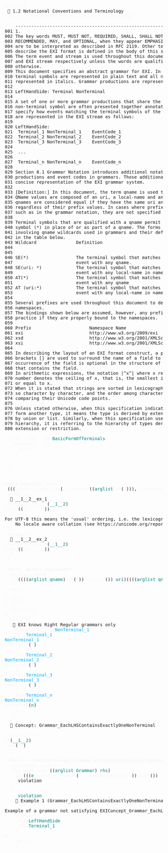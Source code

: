 <pre>
<span style="color: rgb(245,245,245);">witness{</span>
 📎 1.2 Notational Conventions and Terminology
 <span style="color: rgb(245,245,245);">lbl{</span><span style="color: rgb(245,245,245);">&quot;1.2 Notational Conventions and Terminology&quot;</span> <span style="color: rgb(245,245,245);">}</span> 

    --------------------------------------------------------------------------------
001 1.
002 The key words MUST, MUST NOT, REQUIRED, SHALL, SHALL NOT, SHOULD, SHOULD NOT, 
003 RECOMMENDED, MAY, and OPTIONAL, when they appear EMPHASIZED in this document, 
004 are to be interpreted as described in RFC 2119. Other terminology used to 
005 describe the EXI format is defined in the body of this specification.
006 The term event and stream is used throughout this document to denote EXI event 
007 and EXI stream respectively unless the words are qualified differently to mean 
008 otherwise.
009 This document specifies an abstract grammar for EXI. In grammar notation, all 
010 terminal symbols are represented in plain text and all non-terminal symbols are 
011 represented in italics. Grammar productions are represented as follows:
012 
013 LeftHandSide: Terminal NonTerminal
014 
015 A set of one or more grammar productions that share the same left-hand side 
016 non-terminal symbol are often presented together annotated with event codes that 
017 specify how events matching the terminal symbols of the associated productions 
018 are represented in the EXI stream as follows:
019 
020 LeftHandSide:
021  Terminal_1 NonTerminal_1    EventCode_1
022  Terminal_2 NonTerminal_2    EventCode_2
023  Terminal_3 NonTerminal_3    EventCode_3
024 
025  ...
026 
027  Terminal_n NonTerminal_n    EventCode_n 
028 
029 Section 8.1 Grammar Notation introduces additional notations for describing 
030 productions and event codes in grammars. Those additional notations facilitate 
031 concise representation of the EXI grammar system.
032 
033 [Definition:] In this document, the term qname is used to denote a QName. 
034 QName values are composed of an uri, a local-name and an optional prefix. Two 
035 qnames are considered equal if they have the same uri and local-name, 
036 regardless of their prefix values. In cases where prefixes are not relevant, 
037 such as in the grammar notation, they are not specified by this document.
038 
039 Terminal symbols that are qualified with a qname permit the use of a wildcard 
040 symbol (*) in place of or as part of a qname. The forms of terminal symbols 
041 involving qname wildcards used in grammars and their definitions are described 
042 in the table below.
043 Wildcard               Definition
044 
045 
046 SE(*)                  The terminal symbol that matches a start element (SE)
047                        event with any qname.
048 SE(uri: *)             The terminal symbol that matches a start element (SE)
049                        event with any local-name in namespace uri.
050 AT(*)                  The terminal symbol that matches an attribute (AT)
051                        event with any qname
052 AT (uri:*)             The terminal symbol that matches an attribute (AT)
053                        event with any local-name in namespace uri.
054 
055 Several prefixes are used throughout this document to designate certain 
056 namespaces.
057 The bindings shown below are assumed, however, any prefixes can be used in 
058 practice if they are properly bound to the namespaces.
059 
060 Prefix                      Namespace Name
061 exi                         http://www.w3.org/2009/exi
062 xsd                         http://www.w3.org/2001/XMLSchema
063 xsi                         http://www.w3.org/2001/XMLSchema-instance
064 
065 In describing the layout of an EXI format construct, a pair of square 
066 brackets [] are used to surround the name of a field to denote that the 
067 occurrence of the field is optional in the structure of the part or component 
068 that contains the field.
069 In arithmetic expressions, the notation |^x^| where x represents a real 
070 number denotes the ceiling of x, that is, the smallest integer greater than 
071 or equal to x.
072 When it is stated that strings are sorted in lexicographical order, it is done 
073 so character by character, and the order among characters is determines by 
074 comparing their Unicode code points.
075 
076 Unless stated otherwise, when this specification indicates one type is derived 
077 form another type, it means the type is derived by extension or restriction, not
078 by union or list. Similarly, when this specification uses the term type 
079 hierarchy, it is referring to the hierarchy of types derived from another by 
080 extension or restriction.

 <span style="color: rgb(245,245,245);">refs{</span>  <span style="color: rgb(245,245,245);">ref{</span>   <span style="color: rgb(245,245,245);">id{</span><span style="color:teal;">BasicFormOfTerminals</span>   <span style="color: rgb(245,245,245);">}</span>   
   <span style="color: rgb(245,245,245);">section{</span>    <span style="color: rgb(245,245,245);">loc{</span>     <span style="color: rgb(245,245,245);">from{</span><span style="color: rgb(245,245,245);">39</span>     <span style="color: rgb(245,245,245);">}</span>     
     <span style="color: rgb(245,245,245);">to{</span><span style="color: rgb(245,245,245);">53</span>     <span style="color: rgb(245,245,245);">}</span>     
    <span style="color: rgb(245,245,245);">}</span>    
   <span style="color: rgb(245,245,245);">}</span>   
  <span style="color: rgb(245,245,245);">}</span>  
 <span style="color: rgb(245,245,245);">}</span> 
<span style="color: rgb(245,245,245);">}</span>

<span style="color: rgb(245,245,245);"></span><span style="font-weight:bold;color: rgb(245,245,245);">Macro </span><span style="color: rgb(245,245,245);"></span><span style="font-style:italic;color: rgb(245,245,245);"></span><span style="font-weight:bold;font-style:italic;color: rgb(245,245,245);">equality_test:</span>
 (((<span style="color: rgb(245,245,245);">symbolic_equality</span>(<span style="color: rgb(245,245,245);">as_nodeset</span>((<span style="color:teal;">arglist</span><span style="color: rgb(245,245,245);">.</span><span style="color: rgb(245,245,245);">at</span>(<span style="color: rgb(245,245,245);">0</span>))),<span style="color: rgb(245,245,245);">as_nodeset</span>((<span style="color:teal;">arglist</span><span style="color: rgb(245,245,245);">.</span><span style="color: rgb(245,245,245);">at</span>(<span style="color: rgb(245,245,245);">1</span>))))<span style="color: rgb(245,245,245);">.</span><span style="color:teal;">diff</span>)<span style="color: rgb(245,245,245);">.</span><span style="color:teal;">equal</span>)<span style="color: rgb(245,245,245);">.</span><span style="color: rgb(245,245,245);">content</span>()) 
 <span style="color: rgb(245,245,245);">exegesis{</span>
  📎 __1__2__ex_1
  <span style="color: rgb(245,245,245);">witness_ref{</span><span style="color: rgb(245,245,245);">id</span>(<span style="color:teal;">__1__2</span>)
<span style="color: rgb(245,245,245);">lines</span>((<span style="color: rgb(245,245,245);">72</span><span style="color: rgb(245,245,245);"> .. </span><span style="color: rgb(245,245,245);">74</span>))
  <span style="color: rgb(245,245,245);">}</span>  
For UTF-8 this means the 'usual' ordering, i.e. the lexicographic order as induced by the '&lt;'-relation on bytes. 
    No locale aware collation (see https://unicode.org/reports/tr10/).
 <span style="color: rgb(245,245,245);">}</span>
 <span style="color: rgb(245,245,245);">exegesis{</span>
  📎 __1__2__ex_2
  <span style="color: rgb(245,245,245);">witness_ref{</span><span style="color: rgb(245,245,245);">id</span>(<span style="color:teal;">__1__2</span>)
<span style="color: rgb(245,245,245);">lines</span>((<span style="color: rgb(245,245,245);">33</span><span style="color: rgb(245,245,245);"> .. </span><span style="color: rgb(245,245,245);">37</span>))
  <span style="color: rgb(245,245,245);">}</span>  
 <span style="color: rgb(245,245,245);">}</span>
 
 <span style="color: rgb(245,245,245);"></span><span style="font-weight:bold;color: rgb(245,245,245);">Macro </span> <span style="color: rgb(245,245,245);"></span><span style="font-style:italic;color: rgb(245,245,245);"></span><span style="font-weight:bold;font-style:italic;color: rgb(245,245,245);">qnames_equivalent:</span>
  <span style="color: rgb(245,245,245);">equality_test{</span>
   <span style="color: rgb(245,245,245);">a{</span>((((<span style="color:teal;">arglist</span><span style="color: rgb(245,245,245);">.</span><span style="color:teal;">qname</span>)<span style="color: rgb(245,245,245);">.</span><span style="color: rgb(245,245,245);">at</span>(<span style="color: rgb(245,245,245);">0</span>))<span style="color: rgb(245,245,245);">.</span><span style="color: rgb(245,245,245);">content</span>())<span style="color: rgb(245,245,245);">.</span><span style="color:teal;">uri</span>)((((<span style="color:teal;">arglist</span><span style="color: rgb(245,245,245);">.</span><span style="color:teal;">qname</span>)<span style="color: rgb(245,245,245);">.</span><span style="color: rgb(245,245,245);">at</span>(<span style="color: rgb(245,245,245);">0</span>))<span style="color: rgb(245,245,245);">.</span><span style="color: rgb(245,245,245);">content</span>())<span style="color: rgb(245,245,245);">.</span><span style="color:teal;">local_name</span>)   <span style="color: rgb(245,245,245);">}</span>   <span style="color: rgb(245,245,245);">a{</span>((((<span style="color:teal;">arglist</span><span style="color: rgb(245,245,245);">.</span><span style="color:teal;">qname</span>)<span style="color: rgb(245,245,245);">.</span><span style="color: rgb(245,245,245);">at</span>(<span style="color: rgb(245,245,245);">1</span>))<span style="color: rgb(245,245,245);">.</span><span style="color: rgb(245,245,245);">content</span>())<span style="color: rgb(245,245,245);">.</span><span style="color:teal;">uri</span>)((((<span style="color:teal;">arglist</span><span style="color: rgb(245,245,245);">.</span><span style="color:teal;">qname</span>)<span style="color: rgb(245,245,245);">.</span><span style="color: rgb(245,245,245);">at</span>(<span style="color: rgb(245,245,245);">1</span>))<span style="color: rgb(245,245,245);">.</span><span style="color: rgb(245,245,245);">content</span>())<span style="color: rgb(245,245,245);">.</span><span style="color:teal;">local_name</span>)   <span style="color: rgb(245,245,245);">}</span>  <span style="color: rgb(245,245,245);">}</span>
  
  <span style="color: rgb(245,245,245);">fact{</span>
<span style="color: rgb(245,245,245);">1</span>  <span style="color: rgb(245,245,245);">}</span>
  <span style="color: rgb(245,245,245);">fact{</span>
<span style="color: rgb(245,245,245);">1</span>  <span style="color: rgb(245,245,245);">}</span>
  <span style="color: rgb(245,245,245);">non_fact{</span>
<span style="color: rgb(245,245,245);">0</span>  <span style="color: rgb(245,245,245);">}</span>
  <span style="color: rgb(245,245,245);">example{</span>
   📎 EXI knows Right Regular grammars only
   <span style="color: rgb(245,245,245);">Grammar{</span>    <span style="color: rgb(245,245,245);">lhs{</span><span style="color: rgb(0,175,255);">NonTerminal_1</span>    <span style="color: rgb(245,245,245);">}</span>    
    <span style="color: rgb(245,245,245);">rhs{</span><span style="color: rgb(0,175,255);">Terminal_1</span>
<span style="color: rgb(0,175,255);">NonTerminal_1</span>
<span style="color: rgb(245,245,245);">EventCode</span>(<span style="color: rgb(245,245,245);">1</span>)
    <span style="color: rgb(245,245,245);">}</span>    
    <span style="color: rgb(245,245,245);">rhs{</span><span style="color: rgb(0,175,255);">Terminal_2</span>
<span style="color: rgb(0,175,255);">NonTerminal_2</span>
<span style="color: rgb(245,245,245);">EventCode</span>(<span style="color: rgb(245,245,245);">2</span>)
    <span style="color: rgb(245,245,245);">}</span>    
    <span style="color: rgb(245,245,245);">rhs{</span><span style="color: rgb(0,175,255);">Terminal_3</span>
<span style="color: rgb(0,175,255);">NonTerminal_3</span>
<span style="color: rgb(245,245,245);">EventCode</span>(<span style="color: rgb(245,245,245);">3</span>)
    <span style="color: rgb(245,245,245);">}</span>    
    <span style="color: rgb(245,245,245);">rhs{</span><span style="color: rgb(0,175,255);">Terminal_n</span>
<span style="color: rgb(0,175,255);">NonTerminal_n</span>
<span style="color: rgb(245,245,245);">EventCode</span>(<span style="color:teal;">n</span>)
    <span style="color: rgb(245,245,245);">}</span>    
   <span style="color: rgb(245,245,245);">}</span>   
  <span style="color: rgb(245,245,245);">}</span>
  📎 Concept: Grammar_EachLHSContainsExactlyOneNonTerminal
  
  <span style="color: rgb(245,245,245);">witness_ref{</span>
<span style="color: rgb(245,245,245);">id</span>(<span style="color:teal;">__1__2</span>)
<span style="color: rgb(245,245,245);">line</span>(<span style="color: rgb(245,245,245);">13</span>)
  <span style="color: rgb(245,245,245);">}</span>
  
  <span style="color: rgb(245,245,245);"></span><span style="font-weight:bold;color: rgb(245,245,245);">Macro </span>  <span style="color: rgb(245,245,245);"></span><span style="font-style:italic;color: rgb(245,245,245);"></span><span style="font-weight:bold;font-style:italic;color: rgb(245,245,245);">CheckEXIConcept_Grammar_EachLHSContainsExactlyOneNonTerminal:</span>
   <span style="color: rgb(245,245,245);"></span><span style="font-style:italic;color: rgb(245,245,245);">violation </span><span style="color: rgb(245,245,245);"></span><span style="font-weight:bold;color: rgb(245,245,245);">:= </span><span style="color: rgb(245,245,245);">0</span><span style="color: rgb(245,245,245);"></span><span style="font-weight:bold;color: rgb(245,245,245);"></span>
   <span style="color: rgb(245,245,245);"></span><span style="font-weight:bold;color: rgb(245,245,245);">for each </span><span style="color: rgb(245,245,245);"></span><span style="font-style:italic;color: rgb(245,245,245);">e </span><span style="color: rgb(245,245,245);"></span><span style="font-weight:bold;color: rgb(245,245,245);">in </span>((<span style="color:teal;">arglist</span><span style="color: rgb(245,245,245);">.</span><span style="color:teal;">Grammar</span>)<span style="color: rgb(245,245,245);">.</span><span style="color:teal;">rhs</span>)<span style="color: rgb(245,245,245);"></span><span style="font-weight:bold;color: rgb(245,245,245);"></span>
    <span style="color: rgb(245,245,245);"></span><span style="font-weight:bold;color: rgb(245,245,245);">if </span>(((<span style="color:teal;">e</span><span style="color: rgb(245,245,245);">.</span><span style="color: rgb(245,245,245);">contains_symbol</span>(<span style="color: rgb(245,245,245);">&quot;GrammarNonterminal&quot;</span>))<span style="color: rgb(245,245,245);">.</span><span style="color: rgb(245,245,245);">size</span>())<span style="color: rgb(245,245,245);"> == </span><span style="color: rgb(245,245,245);">0</span>)<span style="color: rgb(245,245,245);"></span><span style="font-weight:bold;color: rgb(245,245,245);">:</span>
     violation
<span style="color: rgb(245,245,245);"></span><span style="font-weight:bold;color: rgb(245,245,245);">← </span><span style="color: rgb(245,245,245);">1</span><span style="color: rgb(245,245,245);"></span><span style="font-weight:bold;color: rgb(245,245,245);"></span>
     
    <span style="color: rgb(245,245,245);">!</span><span style="color:teal;">violation</span>    
    📎 Example 1 (Grammar_EachLHSContainsExactlyOneNonTerminal)
    
Example of a grammar not satisfying EXIConcept_Grammar_EachLHSContainsExactlyOneNonTerminal.    
    <span style="color: rgb(245,245,245);">Grammar{</span>
     <span style="color: rgb(245,245,245);">lhs{</span><span style="color:teal;">LeftHandSide</span>     <span style="color: rgb(245,245,245);">}</span>     
     <span style="color: rgb(245,245,245);">rhs{</span><span style="color:teal;">Terminal_1</span>     <span style="color: rgb(245,245,245);">}</span>     
    <span style="color: rgb(245,245,245);">}</span>
<span style="color: rgb(245,245,245);">0</span>    
    <span style="color: rgb(245,245,245);">tests{</span>
    <span style="color: rgb(245,245,245);">}</span>
    
</pre>


